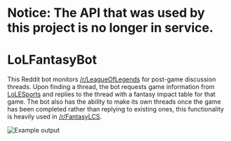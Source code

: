 # Notice: The API that was used by this project is no longer in service.

LoLFantasyBot
=============

This Reddit bot monitors [/r/LeagueOfLegends](http://www.reddit.com/r/leagueoflegends) for post-game discussion threads.  Upon finding a thread, the bot requests game information from [LoLESports](http://www.lolesports.com/) and replies to the thread with a fantasy impact table for that game. The bot also has the ability to make its own threads once the game has been completed rather than replying to existing ones, this functionality is heavily used in [/r/FantasyLCS](http://www.reddit.com/r/fantasylcs).

![Example output](http://i.imgur.com/iu7ALsw.png)
